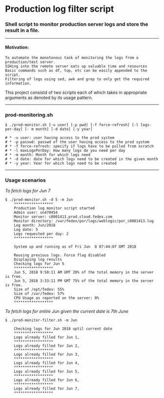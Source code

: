 # Production log filter script #
### Shell script to monitor production server logs and store the result in a file. ###
- - - -

#### Motivation: ####
    To automate the monotonous task of monitoring the logs from a production/test server. 
    SSHing into the remote server eats up valuable time and resources
    Basic commands such as df, top, etc can be easily appended to the script.
    Filtering of logs using sed, awk and grep to only get the required information.
    

This project consistd of two scripts each of which takes in appropriate arguments as denoted by its usage pattern.

- - - -

### prod-monitoring.sh ###
```
$ ./prod-monitor.sh [-u user] [-p pwd] [-f force-refresh] [-l logs-per-day] [- m month] [-d date] [-y year]
   
# * -u user: user having access to the prod system
# * -p passwd: passwd of the user having access to the prod system
# * -f force-refresh: specify if logs have to be pulled from scratch
# * -l maxLogsPerDay: How many logs do you need per day
# * -m month: Month for which logs need
# * -d date: date for which logs need to be created in the given month
# * -y year: Year for which logs need to be created
```
- - - -

 ### Usage scenarios ###
 *To fetch logs for Jun 7*
 ```
 $ ./prod-monitor.sh -d 5 -m Jun
     ******************
     Production log monitor script started
     Admin user: sn470454
     Monitor server: c0001413.prod.cloud.fedex.com
     Monitor directory: /var/fedex/por/logs/weblogic/por_c0001413.log
     Log month: Jun/2018
     Log date: 5
     Logs requested per day: 2
     ******************

     System up and running as of Fri Jun  8 07:44:07 GMT 2018

     Reusing previous logs. Force flag disabled
     Displaying log results
     Checking logs for Jun 5 
     ******************
     Jun 5, 2018 9:50:11 AM GMT	20% of the total memory in the server is free. 
     Jun 5, 2018 3:33:11 PM GMT	75% of the total memory in the server is free. 
     Size of /opt/fedex: 55%
     Size of /var/fedex: 57%
     CPU Usage as reported on the server: 0%
     ******************
 ```
 
 *To fetch logs for entire Jun given the current date is 7th June*
 ```
 $ ./prod-monitor-filter.sh -m Jun 

     Checking logs for Jun 2018 uptil current date
     ******************
     Logs already filled for Jun 1,
     ******************
     Logs already filled for Jun 2,
     ******************
     Logs already filled for Jun 3,
     ******************
     Logs already filled for Jun 4,
     ******************
     Logs already filled for Jun 5,
     ******************
     Logs already filled for Jun 6,
     ******************
     Logs already filled for Jun 7,
     ******************
 ```
 
 
 
